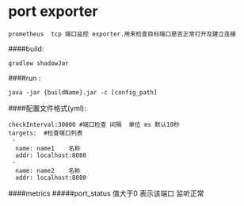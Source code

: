 # port exporter
	prometheus  tcp 端口监控 exporter.用来检查目标端口是否正常打开及建立连接


####build:

  `gradlew shadowJar`

####run :

  `java -jar {buildName}.jar -c [config_path]`

####配置文件格式(yml):
  ```
  checkInterval:30000 #端口检查 间隔  单位 ms 默认10秒
  targets:  #检查端口列表
   -
    name: name1    名称
    addr: localhost:8080
   -
    name: name2    名称
    addr: localhost:8080
  ```

####metrics
#####port_status
   值大于0 表示该端口 监听正常






